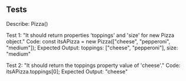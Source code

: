 ## Tests

Describe: Pizza()

Test 1: "It should return properties 'toppings' and 'size' for new Pizza object."
Code: const itsAPizza = new Pizza(["cheese", "pepperoni", "medium"]); 
Expected Output: toppings: ["cheese", "pepperoni"], size: "medium"

Test 2: "It should return the toppings property value of 'cheese'."
Code: itsAPizza.toppings[0];
Expected Output: "cheese"